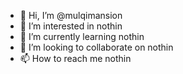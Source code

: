 - 👋 Hi, I’m @mulqimansion
- 👀 I’m interested in nothin
- 🌱 I’m currently learning nothin
- 💞️ I’m looking to collaborate on nothin
- 📫 How to reach me nothin

<!---
mulqimansion/mulqimansion is a ✨ special ✨ repository because its `README.md` (this file) appears on your GitHub profile.
You can click the Preview link to take a look at your changes.
--->
